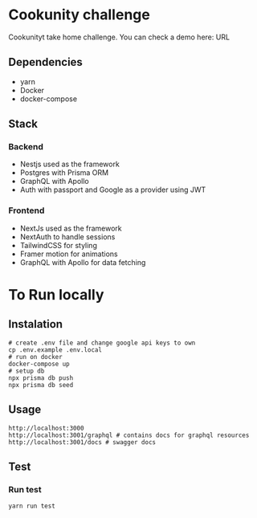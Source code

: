 # Cookunity challenge

Cookunityt take home challenge. You can check a demo here: URL

## Dependencies

- yarn
- Docker
- docker-compose

## Stack

### Backend

- Nestjs used as the framework
- Postgres with Prisma ORM
- GraphQL with Apollo
- Auth with passport and Google as a provider using JWT

### Frontend

- NextJs used as the framework
- NextAuth to handle sessions
- TailwindCSS for styling
- Framer motion for animations
- GraphQL with Apollo for data fetching

# To Run locally

## Instalation

```
# create .env file and change google api keys to own
cp .env.example .env.local
# run on docker
docker-compose up
# setup db
npx prisma db push
npx prisma db seed
```

## Usage

```
http://localhost:3000
http://localhost:3001/graphql # contains docs for graphql resources
http://localhost:3001/docs # swagger docs
```

## Test

### Run test

```
yarn run test
```
